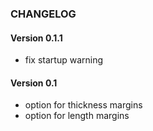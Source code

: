 ### CHANGELOG

#### Version 0.1.1

* fix startup warning

#### Version 0.1

* option for thickness margins
* option for length margins
